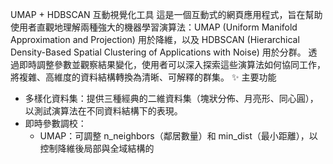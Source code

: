 UMAP + HDBSCAN 互動視覺化工具
這是一個互動式的網頁應用程式，旨在幫助使用者直觀地理解兩種強大的機器學習演算法：UMAP (Uniform Manifold Approximation and Projection) 用於降維，以及 HDBSCAN (Hierarchical Density-Based Spatial Clustering of Applications with Noise) 用於分群。
透過即時調整參數並觀察結果變化，使用者可以深入探索這些演算法如何協同工作，將複雜、高維度的資料結構轉換為清晰、可解釋的群集。
✨ 主要功能
 * 多樣化資料集：提供三種經典的二維資料集（塊狀分佈、月亮形、同心圓），以測試演算法在不同資料結構下的表現。
 * 即時參數調校：
   * UMAP：可調整 n_neighbors（鄰居數量）和 min_dist（最小距離），以控制降維後局部與全域結構的
